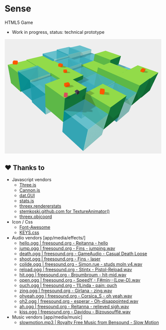 # Sense
HTML5 Game

- Work in progress, status: technical prototype

![](https://raw.githubusercontent.com/renmuell/Sense/master/docs/screenshots/001.png)

## &#9829; Thanks to

- Javascript vendors
  - [Three.js](http://threejs.org/)
  - [Cannon.js](http://cannonjs.org/)
  - [dat.GUI](https://code.google.com/p/dat-gui/)
  - [stats.js](https://github.com/mrdoob/stats.js/)
  - [threex.rendererstats](https://github.com/jeromeetienne/threex.rendererstats)
  - [stemkoski.github.com for TextureAnimator()](https://github.com/stemkoski/stemkoski.github.com/blob/master/Three.js/Texture-Animation.html)
  - [threex.objcoord](https://github.com/jeromeetienne/threex.objcoord)
- Icon / Css
  - [Font-Awesome](http://fortawesome.github.io/Font-Awesome/)
  - [KEYS.css](https://github.com/michaelhue/keyscss)
- Audio vendors [app/media/effects/]
  - [hello.ogg  | freesound.org - Reitanna - hello](http://www.freesound.org/people/Reitanna/sounds/215393/)
  - [jump.ogg   | freesound.org - Fins - jumping.wav](http://www.freesound.org/people/fins/sounds/146726/)
  - [death.ogg  | freesound.org - GameAudio - Casual Death Loose](http://www.freesound.org/people/GameAudio/sounds/220203/)
  - [shoot.ogg  | freesound.org - Fins - laser](http://www.freesound.org/people/fins/sounds/191594/)
  - [colide.ogg | freesound.org - Simon.rue - studs moln v4.wav](http://www.freesound.org/people/simon.rue/sounds/49966/)
  - [reload.ogg  | freesound.org - Stintx - Pistol-Reload.wav](http://www.freesound.org/people/stintx/sounds/107622/)
  - [hit.ogg     | freesound.org - Broumbroum - hit-mid.wav](http://www.freesound.org/people/broumbroum/sounds/50553/)
  - [open.ogg    | freesound.org - SpeedY - F#min--(Low-D).wav](https://www.freesound.org/people/SpeedY/sounds/8495/)
  - [ouch.ogg    | freesound.org - 11Linda - pain: ouch](https://www.freesound.org/people/11linda/sounds/234039/)
  - [zing.ogg    | freesound.org - Girlana - zing.wav](http://www.freesound.org/people/girlana/sounds/76384/)
  - [ohyeah.ogg  | freesound.org - Corsica_S - oh yeah.wav](http://www.freesound.org/people/Corsica_S/sounds/104709/)
  - [oh2.ogg     | freesound.org - esperar - Oh-disappointed.wav](http://www.freesound.org/people/esperar/sounds/170765/)
  - [ah.ogg      | freesound.org -  Reitanna - relieved sigh.wav](http://www.freesound.org/people/Reitanna/sounds/242909/)
  - [kiss.ogg    | freesound.org - Davidou - Bizousoufflé.wav](http://www.freesound.org/people/davidou/sounds/88450/)
- Music vendors [app/media/music]
  - [slowmotion.mp3 | Royalty Free Music from Bensound - Slow Motion ](http://www.bensound.com/royalty-free-music/track/slow-motion)
